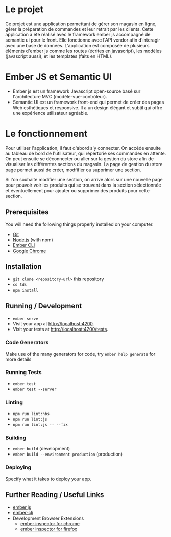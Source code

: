# Le projet

Ce projet est une application permettant de gérer son magasin en ligne, gérer la préparation de commandes et leur retrait par les clients.
Cette application a été réalisé avec le framework ember js accompagné de semantic ui pour le front. 
Elle fonctionne avec l'API vendor afin d'interagir avec une base de données. L'application est composée de plusieurs éléments d'ember js comme les routes (écrites en javascript), les modèles (javascript aussi), et les templates (faits en HTML). 

# Ember JS et Semantic UI
* Ember js est un framework Javascript open-source basé sur l'architecture MVC (modèle-vue-contrôleur).
* Semantic UI est un framework front-end qui permet de créer des pages Web esthétiques et responsive. Il a un design élégant et subtil qui offre une expérience utilisateur agréable.

# Le fonctionnement

Pour utiliser l'application, il faut d'abord s'y connecter. On accède ensuite au tableau de bord de l'utilisateur, qui répertorie ses commandes en attente.
On peut ensuite se déconnecter ou aller sur la gestion du store afin de visualiser les différentes sections du magasin. La page de gestion du store page permet aussi de créer, modfifier ou supprimer une section. 

Si l'on souhaite modifier une section, on arrive alors sur une nouvelle page pour pouvoir voir les produits qui se trouvent dans la section sélectionnée et éventuellement pour ajouter ou supprimer des produits pour cette section.


## Prerequisites

You will need the following things properly installed on your computer.

* [Git](https://git-scm.com/)
* [Node.js](https://nodejs.org/) (with npm)
* [Ember CLI](https://ember-cli.com/)
* [Google Chrome](https://google.com/chrome/)

## Installation

* `git clone <repository-url>` this repository
* `cd tds`
* `npm install`

## Running / Development

* `ember serve`
* Visit your app at [http://localhost:4200](http://localhost:4200).
* Visit your tests at [http://localhost:4200/tests](http://localhost:4200/tests).

### Code Generators

Make use of the many generators for code, try `ember help generate` for more details

### Running Tests

* `ember test`
* `ember test --server`

### Linting

* `npm run lint:hbs`
* `npm run lint:js`
* `npm run lint:js -- --fix`

### Building

* `ember build` (development)
* `ember build --environment production` (production)

### Deploying

Specify what it takes to deploy your app.

## Further Reading / Useful Links

* [ember.js](https://emberjs.com/)
* [ember-cli](https://ember-cli.com/)
* Development Browser Extensions
  * [ember inspector for chrome](https://chrome.google.com/webstore/detail/ember-inspector/bmdblncegkenkacieihfhpjfppoconhi)
  * [ember inspector for firefox](https://addons.mozilla.org/en-US/firefox/addon/ember-inspector/)
